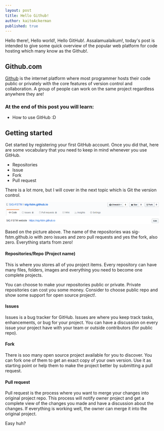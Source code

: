 ```yaml
---
layout: post
title: Hello Github!
author: kaitoAckerman
published: true
---
```


Hello there!, Hello world!, Hello GitHub!. Assalamualaikum!, today's post is intended to give some quick overview of the popular web platform for code hosting which many know as the Github!.

## Github.com
[Github](https://github.com) is the internet platform where most programmer hosts their code public or privately with the core features of version control and collaboration. A group of people can work on the same project regardless anywhere they are!

### At the end of this post you will learn:
- How to use GitHub :D

## Getting started
Get started by registering your first GitHub account. Once you did that, here are some vocabulary that you need to keep in mind whenever you use GitHub. 
- Repositories
- Issue
- Fork
- Pull request

There is a lot more, but I will cover in the next topic which is Git the version control.

![sig-fstm_repo](/assets/img/sig-fstm_repo.png)

Based on the picture above. The name of the repositories was sig-fstm.github.io with zero issues and zero pull requests and yes the fork, also zero. Everything starts from zero!

#### Repositories/Repo (Project name)
This is where you stores all of you project items. Every repository can have many files, folders, images and everything you need to become one complete projects.

You can choose to make your repositories public or private. Private repositories can cost you some money. Consider to choose public repo and show some support for open source project!.

#### Issues
Issues is a bug tracker for GitHub. Issues are where you keep track tasks, enhancements, or bug for your project. You can have a discussion on every issue your project have with your team or outside contributors (for public repo).

#### Fork
There is soo many open source project available for you to discover. You can fork one of them to get an exact copy of your own version. Use it as starting point or help them to make the project better by submitting a pull request.

#### Pull request
Pull request is the process where you want to merge your changes into original project repo. This process will notify owner project and get a complete view of the changes you made and have a discussion about the changes. If everything is working well, the owner can merge it into the original project.

Easy huh?